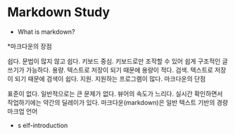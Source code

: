 # Markdown Study
* What is markdown?

 *마크다운의 장점

쉽다. 문법이 많지 않고 쉽다.
키보드 중심. 키보드로만 조작할 수 있어 쉽게 구조적인 글쓰기가 가능하다.
용량. 텍스트로 저장이 되기 때문에 용량이 적다.
검색. 텍스트로 저장이 되기 때문에 검색이 쉽다.
지원. 지원하는 프로그램이 많다.
마크다운의 단점

표준이 없다. 일반적으로는 큰 문제가 없다.
뷰어의 속도가 느리다. 실시간 확인하면서 작업하기에는 약간의 딜레이가 있다.
마크다운(markdown)은 일반 텍스트 기반의 경량 마크업 언어
* s elf-introduction
